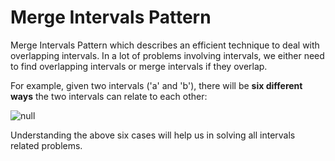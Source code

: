 # Merge Intervals Pattern

Merge Intervals Pattern which describes an efficient technique to deal with overlapping intervals. In a lot of problems involving intervals, we either need to find overlapping intervals or merge intervals if they overlap.

For example, given two intervals ('a' and 'b'), there will be **six different ways** the two intervals can relate to each other:

![null](https://github.com/mohistzh/algo/mergeintervals/overlapping.jpg)


Understanding the above six cases will help us in solving all intervals related problems.